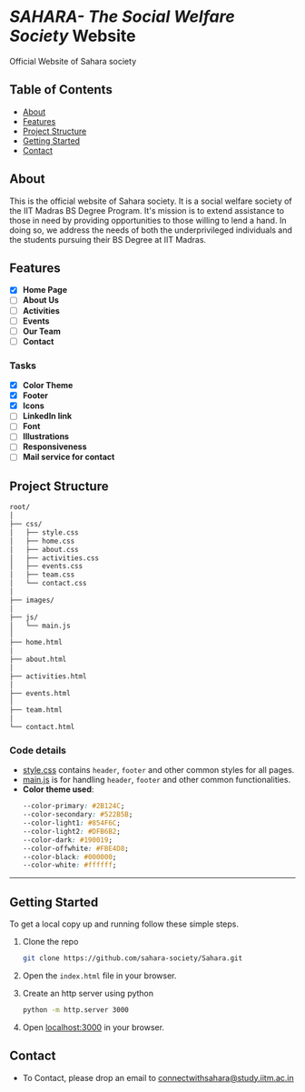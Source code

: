 # _SAHARA- The Social Welfare Society_ Website

Official Website of Sahara society

## Table of Contents

-   [About](#about)
-   [Features](#features)
-   [Project Structure](#project-structure)
-   [Getting Started](getting-started)
-   [Contact](#contact)

## About

This is the official website of Sahara society. It is a social welfare society of the IIT Madras BS Degree Program. It's mission is to extend assistance to those in need by providing opportunities to those willing to lend a hand. In doing so, we address the needs of both the underprivileged individuals and the students pursuing their BS Degree at IIT Madras.

## Features

-   [x] **Home Page**
-   [ ] **About Us**
-   [ ] **Activities**
-   [ ] **Events**
-   [ ] **Our Team**
-   [ ] **Contact**

### Tasks
- [x] **Color Theme**
- [x] **Footer**
- [x] **Icons**
- [ ] **LinkedIn link**
- [ ] **Font**
- [ ] **Illustrations**
- [ ] **Responsiveness**
- [ ] **Mail service for contact**

## Project Structure

```bash
root/
│
├── css/
│   ├── style.css
│   ├── home.css
│   ├── about.css
│   ├── activities.css
│   ├── events.css
│   ├── team.css
│   └── contact.css
│
├── images/
│
├── js/
│   └── main.js
│
├── home.html
│
├── about.html
│
├── activities.html
│
├── events.html
│
├── team.html
│
└── contact.html

```

### Code details

-   [style.css](./css/style.css) contains `header`, `footer` and other common styles for all pages.
-   [main.js](./js/main.js) is for handling `header`, `footer` and other common functionalities.
-   **Color theme used**:
    ```css
    --color-primary: #2B124C;
    --color-secondary: #522B5B;
    --color-light1: #854F6C;
    --color-light2: #DFB6B2;
    --color-dark: #190019;
    --color-offwhite: #FBE4D8;
    --color-black: #000000;
    --color-white: #ffffff;
    ```

---

## Getting Started

To get a local copy up and running follow these simple steps.

1. Clone the repo

    ```bash
    git clone https://github.com/sahara-society/Sahara.git
    ```

2. Open the `index.html` file in your browser.
3. Create an http server using python
    ```bash
    python -m http.server 3000
    ```
4. Open [localhost:3000](http://0.0.0.0:3000/) in your browser.

## Contact

-   To Contact, please drop an email to [connectwithsahara@study.iitm.ac.in](mailto:connectwithsahara@study.iitm.ac.in)
